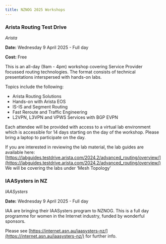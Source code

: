 ```yaml
---
title: NZNOG 2025 Workshops
---
```

### Arista Routing Test Drive
*Arista*

**Date:** Wednesday 9 April 2025 - Full day

**Cost:** Free

This is an all-day (9am - 4pm) workshop covering Service Provider focussed routing technologies.
The format consists of technical presentations interspersed with hands-on labs.

Topics include the following:
- Arista Routing Solutions
- Hands-on with Arista EOS
- IS-IS and Segment Routing
- Fast Reroute and Traffic Engineering
- L2VPN, L3VPN and VPWS Services with BGP EVPN

Each attendee will be provided with access to a virtual lab environment which is accessible for 14 days starting on the day of the workshop. Please bring a laptop to participate on the day.

If you are interested in reviewing the lab material, the lab guides are available here: [https://labguides.testdrive.arista.com/2024.2/advanced_routing/overview/](https://labguides.testdrive.arista.com/2024.2/advanced_routing/overview/) <br />
We will be covering the labs under ‘Mesh Topology’


### IAASysters in NZ
*IAASysters*

**Date:** Wednesday 9 April 2025 - Full day

IAA are bringing their IAASysters program to NZNOG. This is a full day programme for women in the Internet industry, funded by wonderful sponsors.

Please see [https://internet.asn.au/iaasysters-nz/](https://internet.asn.au/iaasysters-nz/) for further info.
